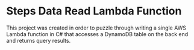 # Steps Data Read Lambda Function

This project was created in order to puzzle through writing a single AWS Lambda function in C#
that accesses a DynamoDB table on the back end and returns query results.

